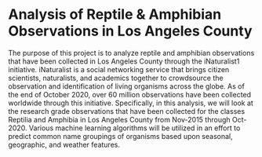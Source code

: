 # Analysis of Reptile & Amphibian Observations in Los Angeles County

The purpose of this project is to analyze reptile and amphibian observations that have been collected in Los Angeles County through the iNaturalist1 initiative.  iNaturalist is a social networking service that brings citizen scientists, naturalists, and academics together to crowdsource the observation and identification of living organisms across the globe.  As of the end of October 2020, over 60 million observations have been collected worldwide through this initiative.  Specifically, in this analysis, we will look at the research grade observations that have been collected for the classes Reptilia and Amphibia in Los Angeles County from Nov-2015 through Oct-2020.  Various machine learning algorithms will be utilized in an effort to predict common name groupings of organisms based upon seasonal, geographic, and weather features.

